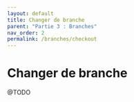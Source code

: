 ```yaml
---
layout: default
title: Changer de branche
parent: "Partie 3 : Branches"
nav_order: 2
permalink: /branches/checkout
---
```


# Changer de branche
@TODO

